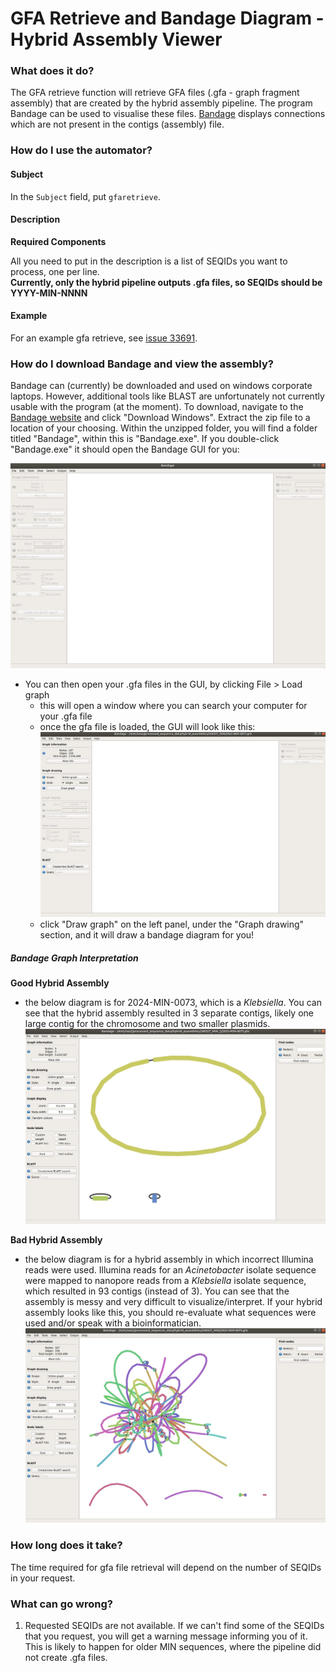 # GFA Retrieve and Bandage Diagram - Hybrid Assembly Viewer

### What does it do?

The GFA retrieve function will retrieve GFA files (.gfa - graph fragment assembly) that are created by the hybrid assembly pipeline. The program Bandage can be used to visualise these files. [Bandage](https://rrwick.github.io/Bandage/) displays connections which are not present in the contigs (assembly) file.


### How do I use the automator?

#### Subject

In the `Subject` field, put `gfaretrieve`.

#### Description

**Required Components**

All you need to put in the description is a list of SEQIDs you want to process, one per line.
</br> 
**Currently, only the hybrid pipeline outputs .gfa files, so SEQIDs should be YYYY-MIN-NNNN**


#### Example

For an example gfa retrieve, see [issue 33691](https://redmine.biodiversity.agr.gc.ca/issues/33691).

### How do I download Bandage and view the assembly?

Bandage can (currently) be downloaded and used on windows corporate laptops. However, additional tools like BLAST are unfortunately not currently usable with the program (at the moment). To download, navigate to the [Bandage website](https://rrwick.github.io/Bandage/) and click "Download Windows". Extract the zip file to a location of your choosing. Within the unzipped folder, you will find a folder titled "Bandage", within this is "Bandage.exe". If you double-click "Bandage.exe" it should open the Bandage GUI for you:

![Bandage GUI](../img/bandage_gui.jpg)


- You can then open your .gfa files in the GUI, by clicking File > Load graph
    - this will open a window where you can search your computer for your .gfa file
    - once the gfa file is loaded, the GUI will look like this:
![Load Graph GUI](../img/bandage_gfa_loaded.jpg)
    - click "Draw graph" on the left panel, under the "Graph drawing" section, and it will draw a bandage diagram for you!

##### Bandage Graph Interpretation

**Good Hybrid Assembly**

- the below diagram is for 2024-MIN-0073, which is a *Klebsiella*. You can see that the hybrid assembly resulted in 3 separate contigs, likely one large contig for the chromosome and two smaller plasmids.
![Good Bandage](../img/good_hybrid_assembly.jpg)


**Bad Hybrid Assembly**

- the below diagram is for a hybrid assembly in which incorrect Illumina reads were used. Illumina reads for an *Acinetobacter* isolate sequence were mapped to nanopore reads from a *Klebsiella* isolate sequence, which resulted in 93 contigs (instead of 3). You can see that the assembly is messy and very difficult to visualize/interpret. If your hybrid assembly looks like this, you should re-evaluate what sequences were used and/or speak with a bioinformatician.
![Bad Bandage](../img/bad_hybrid_assembly.jpg)

### How long does it take?

The time required for gfa file retrieval will depend on the number of SEQIDs in your request.

### What can go wrong?

1) Requested SEQIDs are not available. If we can't find some of the SEQIDs that you request, you will get a warning message informing you of it. This is likely to happen for older MIN sequences, where the pipeline did not create .gfa files.



